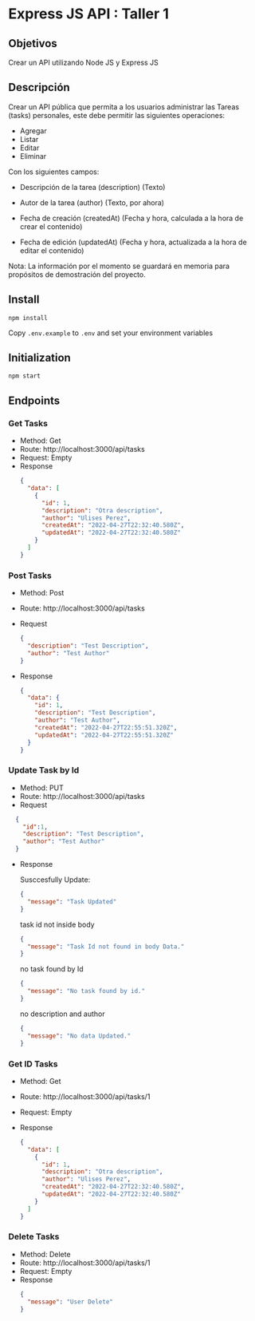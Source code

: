 # Express JS API : Taller 1

## Objetivos

Crear un API utilizando Node JS y Express JS

## Descripción

Crear un API pública que permita a
los usuarios administrar las Tareas (tasks) personales, este debe permitir las
siguientes operaciones:

- Agregar
- Listar
- Editar
- Eliminar

Con los siguientes campos:

- Descripción de la tarea (description) (Texto)

- Autor de la tarea (author) (Texto, por ahora)

- Fecha de creación (createdAt) (Fecha y hora, calculada a la hora de crear el
  contenido)

- Fecha de edición (updatedAt) (Fecha y hora, actualizada a la hora de editar el
  contenido)

Nota: La información por el momento se guardará en memoria para propósitos de
demostración del proyecto.

## Install

`npm install`

Copy `.env.example` to `.env` and set your environment variables

## Initialization

`npm start`

## Endpoints

### Get Tasks

- Method: Get
- Route: http://localhost:3000/api/tasks
- Request: Empty
- Response
  ```json
  {
    "data": [
      {
        "id": 1,
        "description": "Otra description",
        "author": "Ulises Perez",
        "createdAt": "2022-04-27T22:32:40.580Z",
        "updatedAt": "2022-04-27T22:32:40.580Z"
      }
    ]
  }
  ```

### Post Tasks

- Method: Post
- Route: http://localhost:3000/api/tasks
- Request

  ```json
  {
    "description": "Test Description",
    "author": "Test Author"
  }
  ```

- Response
  ```json
  {
    "data": {
      "id": 1,
      "description": "Test Description",
      "author": "Test Author",
      "createdAt": "2022-04-27T22:55:51.320Z",
      "updatedAt": "2022-04-27T22:55:51.320Z"
    }
  }
  ```

### Update Task by Id

- Method: PUT
- Route: http://localhost:3000/api/tasks
- Request

```json
  {
    "id":1,
    "description": "Test Description",
    "author": "Test Author"
  }
```

- Response

  Susccesfully Update:

  ```json
  {
    "message": "Task Updated"
  }
  ```

  task id not inside body

  ```json
  {
    "message": "Task Id not found in body Data."
  }
  ```

  no task found by Id

  ```json
  {
    "message": "No task found by id."
  }
  ```

  no description and author

  ```json
  {
    "message": "No data Updated."
  }
  ```

### Get ID Tasks

- Method: Get
- Route: http://localhost:3000/api/tasks/1
- Request: Empty
- Response

  ```json
  {
    "data": [
      {
        "id": 1,
        "description": "Otra description",
        "author": "Ulises Perez",
        "createdAt": "2022-04-27T22:32:40.580Z",
        "updatedAt": "2022-04-27T22:32:40.580Z"
      }
    ]
  }
  ```

### Delete Tasks

- Method: Delete
- Route: http://localhost:3000/api/tasks/1
- Request: Empty
- Response
  ```json
  {
    "message": "User Delete"
  }
  ```
